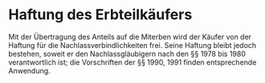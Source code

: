 # Haftung des Erbteilkäufers

Mit der Übertragung des Anteils auf die Miterben wird der Käufer von der Haftung für die Nachlassverbindlichkeiten frei. Seine Haftung bleibt jedoch bestehen, soweit er den Nachlassgläubigern nach den §§ 1978 bis 1980 verantwortlich ist; die Vorschriften der §§ 1990, 1991 finden entsprechende Anwendung. 

